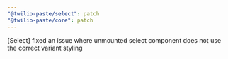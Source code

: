 ```yaml
---
"@twilio-paste/select": patch
"@twilio-paste/core": patch
---
```


[Select] fixed an issue where unmounted select component does not use the correct variant styling
